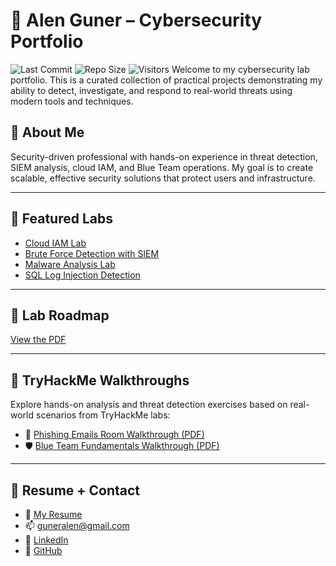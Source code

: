 # 🔐 Alen Guner – Cybersecurity Portfolio

![Last Commit](https://img.shields.io/github/last-commit/algunna/Labs?style=flat-square)
![Repo Size](https://img.shields.io/github/repo-size/algunna/Labs?style=flat-square)
![Visitors](https://visitor-badge.laobi.icu/badge?page_id=algunna.Labs)
Welcome to my cybersecurity lab portfolio. This is a curated collection of practical projects demonstrating my ability to detect, investigate, and respond to real-world threats using modern tools and techniques.

## 🧠 About Me
Security-driven professional with hands-on experience in threat detection, SIEM analysis, cloud IAM, and Blue Team operations. My goal is to create scalable, effective security solutions that protect users and infrastructure.

---

## 🧪 Featured Labs

- [Cloud IAM Lab](./Labs/Cloud_IAM_Lab.pdf)
- [Brute Force Detection with SIEM](./Labs/Brute_Force_SIEM_Lab.pdf)
- [Malware Analysis Lab](./Labs/Alen_Guner_Lab_Malware_Analysis.pdf)
- [SQL Log Injection Detection](./Labs/Alen_Guner_Lab_SQLi_Log_Detection.pdf)

---

## 🧭 Lab Roadmap
[View the PDF](./Labs/Alen_Guner_Lab_Roadmap.pdf)

---

## 🔐 TryHackMe Walkthroughs

Explore hands-on analysis and threat detection exercises based on real-world scenarios from TryHackMe labs:

- 📧 [Phishing Emails Room Walkthrough (PDF)](./Labs/Alen_Guner_TryHackMe_Phishing_Emails_Walkthrough.pdf)  
- 🛡️ [Blue Team Fundamentals Walkthrough (PDF)](./Labs/Alen_Guner_TryHackMe_Blue_Team_Fundamentals_Walkthrough.pdf)

---

## 📄 Resume + Contact
- 📄 [My Resume](./Alen_Guner_Resume.pdf)
- 📫 guneralen@gmail.com
- 💼 [LinkedIn](https://www.linkedin.com/in/alen-guner)
- 🐙 [GitHub](https://github.com/algunna)
